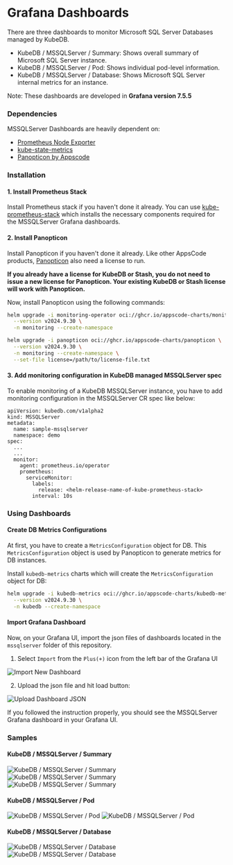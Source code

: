 # Grafana Dashboards

There are three dashboards to monitor Microsoft SQL Server Databases managed by KubeDB.

- KubeDB / MSSQLServer / Summary: Shows overall summary of Microsoft SQL Server instance.
- KubeDB / MSSQLServer / Pod: Shows individual pod-level information.
- KubeDB / MSSQLServer / Database: Shows Microsoft SQL Server internal metrics for an instance.

Note: These dashboards are developed in **Grafana version 7.5.5**

### Dependencies

MSSQLServer Dashboards are heavily dependent on:

- [Prometheus Node Exporter](https://github.com/prometheus/node_exporter)
- [kube-state-metrics](https://github.com/kubernetes/kube-state-metrics)
- [Panopticon by Appscode](https://byte.builders/blog/post/introducing-panopticon/)


### Installation

#### 1. Install Prometheus Stack

Install Prometheus stack if you haven't done it already. You can use [kube-prometheus-stack](https://artifacthub.io/packages/helm/prometheus-community/kube-prometheus-stack) which installs the necessary components required for the MSSQLServer Grafana dashboards.

#### 2. Install Panopticon

Install Panopticon if you haven't done it already. Like other AppsCode products, [Panopticon](https://byte.builders/blog/post/introducing-panopticon/) also need a license to run.

**If you already have a license for KubeDB or Stash, you do not need to issue a new license for Panopticon. Your existing KubeDB or Stash license will work with Panopticon.**

Now, install Panopticon using the following commands:

```bash
helm upgrade -i monitoring-operator oci://ghcr.io/appscode-charts/monitoring-operator \
  --version v2024.9.30 \
  -n monitoring --create-namespace

helm upgrade -i panopticon oci://ghcr.io/appscode-charts/panopticon \
  --version v2024.9.30 \
  -n monitoring --create-namespace \
  --set-file license=/path/to/license-file.txt
```

#### 3. Add monitoring configuration in KubeDB managed MSSQLServer spec

To enable monitoring of a KubeDB MSSQLServer instance, you have to add monitoring configuration in the MSSQLServer CR spec like below:

```
apiVersion: kubedb.com/v1alpha2
kind: MSSQLServer
metadata:
  name: sample-mssqlserver
  namespace: demo
spec:
  ...
  ...
  monitor:
    agent: prometheus.io/operator
    prometheus:
      serviceMonitor:
        labels:
          release: <helm-release-name-of-kube-prometheus-stack>
        interval: 10s
```

### Using Dashboards

#### Create DB Metrics Configurations

At first, you have to create a `MetricsConfiguration` object for DB. This `MetricsConfiguration` object is used by Panopticon to generate metrics for DB instances.

Install `kubedb-metrics` charts which will create the `MetricsConfiguration` object for DB:

```bash
helm upgrade -i kubedb-metrics oci://ghcr.io/appscode-charts/kubedb-metrics \
  --version v2024.9.30 \
  -n kubedb --create-namespace
```

#### Import Grafana Dashboard

Now, on your Grafana UI, import the json files of dashboards located in the `mssqlserver` folder of this repository.


1. Select `Import` from the `Plus(+)` icon from the left bar of the Grafana UI

![Import New Dashboard](/mssqlserver/images/import_dashboard_1.png)

2. Upload the json file and hit load button:

![Upload Dashboard JSON](/mssqlserver/images/import_dashboard_2.png)


If you followed the instruction properly, you should see the MSSQLServer Grafana dashboard in your Grafana UI.

### Samples

####  KubeDB / MSSQLServer / Summary

![KubeDB / MSSQLServer / Summary](/mssqlserver/images/mssqlserver-summary-1.png)
![KubeDB / MSSQLServer / Summary](/mssqlserver/images/mssqlserver-summary-2.png)
![KubeDB / MSSQLServer / Summary](/mssqlserver/images/mssqlserver-summary-3.png)

####  KubeDB / MSSQLServer / Pod

![KubeDB / MSSQLServer / Pod](/mssqlserver/images/mssqlserver-pod-1.png)
![KubeDB / MSSQLServer / Pod](/mssqlserver/images/mssqlserver-pod-2.png)

####  KubeDB / MSSQLServer / Database

![KubeDB / MSSQLServer / Database](/mssqlserver/images/mssqlserver-database-1.png)
![KubeDB / MSSQLServer / Database](/mssqlserver/images/mssqlserver-database-2.png)